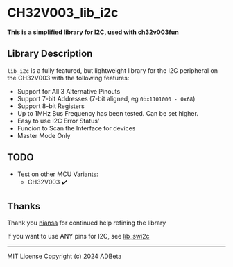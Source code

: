 # CH32V003_lib_i2c
**This is a simplified library for I2C, used with [ch32v003fun](https://github.com/cnlohr/ch32v003fun)**

## Library Description
`lib_i2c` is a fully featured, but lightweight library for the I2C peripheral
on the CH32V003 with the following features:
* Support for All 3 Alternative Pinouts
* Support 7-bit Addresses (7-bit aligned, eg `0bx1101000 - 0x68`)
* Support 8-bit Registers
* Up to 1MHz Bus Frequency has been tested. Can be set higher.
* Easy to use I2C Error Status'
* Funcion to Scan the Interface for devices
* Master Mode Only

## TODO
* Test on other MCU Variants:
	* CH32V003 ✔️

## Thanks
Thank you [niansa](https://github.com/niansa) for continued help refining the library  

If you want to use ANY pins for I2C, see [lib_swi2c](https://github.com/ADBeta/CH32Vxxx_lib_swi2c)

----
MIT License
Copyright (c) 2024 ADBeta
